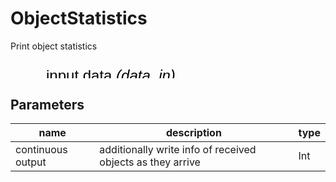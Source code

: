 
# ObjectStatistics
Print object statistics

<svg width="3084.0" height="180" >
<style>.text { font: normal 24.0px sans-serif;}tspan{ font: italic 24.0px sans-serif;}.moduleName{ font: italic 30px sans-serif;}</style>
<rect x="0" y="60" width="308.4" height="90" rx="5" ry="5" style="fill:#64c8c8ff;" />
<rect x="6.0" y="60" width="30" height="30" rx="0" ry="0" style="fill:#c81e1eff;" >
<title>data_in</title></rect>
<rect x="21.0" y="30" width="1.0" height="30" rx="0" ry="0" style="fill:#000000;" />
<rect x="21.0" y="30" width="30" height="1.0" rx="0" ry="0" style="fill:#000000;" />
<text x="57.0" y="33.0" class="text" >input data<tspan> (data_in)</tspan></text>
<text x="6.0" y="115.5" class="moduleName" >ObjectStatistics</text></svg>

## Parameters
|name|description|type|
|-|-|-|
|continuous output|additionally write info of received objects as they arrive|Int|
